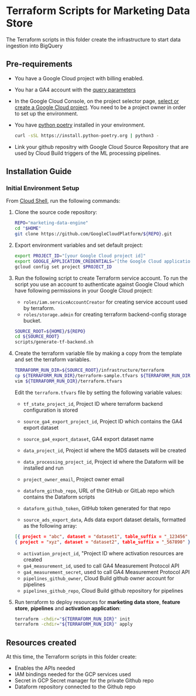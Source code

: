 # Terraform Scripts for Marketing Data Store

The Terraform scripts in this folder create the infrastructure to start data ingestion
into BigQuery

## Pre-requirements

* You have a Google Cloud project with billing enabled.
* You har a GA4 account with the [query parameters](https://developers.google.com/analytics/devguides/collection/protocol/ga4/reference?client_type=gtag#payload_query_parameters)
* In the Google Cloud Console, on the project selector page, [select or create a Google Cloud project](https://console.cloud.google.com/projectselector2/home/dashboard). You need to be a project owner in order to set up the environment.

* You have [python poetry](https://python-poetry.org/docs/) installed in your environment.

  ```bash
  curl -sSL https://install.python-poetry.org | python3 -
  ```

* Link your github repositry with Google Cloud Source Repository that are used by Cloud Build triggers of the ML processing pipelines.

## Installation Guide

### Initial Environment Setup

From [Cloud Shell](https://cloud.google.com/shell/docs/using-cloud-shelld.google.com/shell/docs/using-cloud-shell), run the following commands:
1. Clone the source code repository:

    ```bash
    REPO="marketing-data-engine"
    cd "$HOME"
    git clone https://github.com/GoogleCloudPlatform/${REPO}.git
    ```

2. Export environment variables and set default project:

    ```bash
    export PROJECT_ID="[your Google Cloud project id]"
    export GOOGLE_APPLICATION_CREDENTIALS="[the Google Cloud application credentials]"
    gcloud config set project $PROJECT_ID
    ```

3. Run the following script to create Terraform service account. To run the script you use an account to authenticate against Google Cloud  which have following permissions in your Google Cloud project:
    * `roles/iam.serviceAccountCreator` for creating service account used by terraform.
    * `roles/storage.admin` for creating terraform backend-config storage bucket.

    ```bash
    SOURCE_ROOT=${HOME}/${REPO}
    cd ${SOURCE_ROOT}
    scripts/generate-tf-backend.sh
    ```

4. Create the terraform variable file by making a copy from the template and set the terraform variables.

    ```bash
    TERRAFORM_RUN_DIR=${SOURCE_ROOT}/infrastructure/terraform
    cp ${TERRAFORM_RUN_DIR}/terraform-sample.tfvars ${TERRAFORM_RUN_DIR}/terraform.tfvars
    vim ${TERRAFORM_RUN_DIR}/terraform.tfvars
    ```

    Edit the `terraform.tfvars` file by setting the following variable values:
    * `tf_state_project_id`, Project ID where terraform backend configuration is stored
    * `source_ga4_export_project_id`, Project ID which contains the GA4 export dataset
    * `source_ga4_export_dataset`, GA4 export dataset name
    * `data_project_id`, Project id where the MDS datasets will be created
    * `data_processing_project_id`, Project id where the Dataform will be installed and run
    * `project_owner_email`, Project owner email
    * `dataform_github_repo`, URL of the GitHub or GitLab repo which contains the Dataform scripts
    * `dataform_github_token`, GitHub token generated for that repo

    * `source_ads_export_data`, Ads data export dataset details, formatted as the following array:
    ```json
    [{ project = "abc", dataset = "dataset1", table_suffix = "_123456" },
    { project = "xyz", dataset = "dataset2", table_suffix = "_567890" }]
    ```
    * `activation_project_id`, "Project ID where activation resources are created
    * `ga4_measurement_id`, used to call GA4 Measurement Protocol API
    * `ga4_measurement_secret`, used to call GA4 Measurement Protocol API
    * `pipelines_github_owner`, Cloud Build github owner account for pipelines
    * `pipelines_github_repo`, Cloud Build github repository for pipelines

5. Run terraform to deploy resources for **marketing data store**, **feature store**, **pipelines** and **activation application**:

    ```bash
    terraform -chdir="${TERRAFORM_RUN_DIR}" init
    terraform -chdir="${TERRAFORM_RUN_DIR}" apply
    ```

## Resources created

At this time, the Terraform scripts in this folder create:

- Enables the APIs needed
- IAM bindings needed for the GCP services used
- Secret in GCP Secret manager for the private Github repo
- Dataform repository connected to the Github repo
